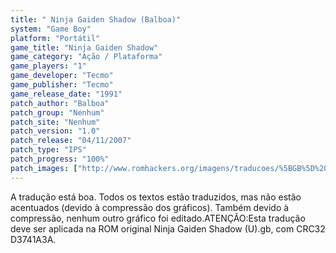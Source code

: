 ```yaml
---
title: " Ninja Gaiden Shadow (Balboa)"
system: "Game Boy"
platform: "Portátil"
game_title: "Ninja Gaiden Shadow"
game_category: "Ação / Plataforma"
game_players: "1"
game_developer: "Tecmo"
game_publisher: "Tecmo"
game_release_date: "1991"
patch_author: "Balboa"
patch_group: "Nenhum"
patch_site: "Nenhum"
patch_version: "1.0"
patch_release: "04/11/2007"
patch_type: "IPS"
patch_progress: "100%"
patch_images: ["http://www.romhackers.org/imagens/traducoes/%5BGB%5D%20Ninja%20Gaiden%20Shadow%20-%20Balboa%20-%2001.png","http://www.romhackers.org/imagens/traducoes/%5BGB%5D%20Ninja%20Gaiden%20Shadow%20-%20Balboa%20-%2002.png","http://www.romhackers.org/imagens/traducoes/%5BGB%5D%20Ninja%20Gaiden%20Shadow%20-%20Balboa%20-%2003.png"]
---
```

A tradução está boa. Todos os textos estão traduzidos, mas não estão acentuados (devido à compressão dos gráficos). Também devido à compressão, nenhum outro gráfico foi editado.ATENÇÃO:Esta tradução deve ser aplicada na ROM original Ninja Gaiden Shadow (U).gb, com CRC32 D3741A3A.